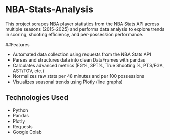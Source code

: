 # NBA-Stats-Analysis
This project scrapes NBA player statistics from the NBA Stats API across multiple seasons (2015–2025) and performs data analysis to explore trends in scoring, shooting efficiency, and per-possession performance.


##Features
-  Automated data collection using requests from the NBA Stats API
-  Parses and structures data into clean DataFrames with pandas
- Calculates advanced metrics (FG%, 3PT%, True Shooting %, PTS/FGA, AST/TOV, etc.)
- Normalizes raw stats per 48 minutes and per 100 possessions
-  Visualizes seasonal trends using Plotly (line graphs)

## Technologies Used
- Python  
- Pandas  
- Plotly  
- Requests  
- Google Colab

  
